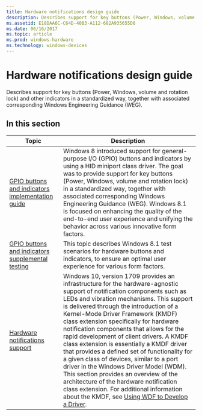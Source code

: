 ```yaml
---
title: Hardware notifications design guide
description: Describes support for key buttons (Power, Windows, volume and rotation lock) and other indicators in a standardized way, together with associated corresponding Windows Engineering Guidance (WEG).
ms.assetid: E18DAA6C-C64D-40B3-A112-682A935655D0
ms.date: 06/16/2017
ms.topic: article
ms.prod: windows-hardware
ms.technology: windows-devices
---
```


# Hardware notifications design guide

Describes support for key buttons (Power, Windows, volume and rotation lock) and other indicators in a standardized way, together with associated corresponding Windows Engineering Guidance (WEG).

## In this section

|Topic|Description|
|----|----|
|[GPIO buttons and indicators implementation guide](gpio-buttons-and-indicators-implementation-guide-for-windows-8-1.md)|Windows 8 introduced support for general-purpose I/O (GPIO) buttons and indicators by using a HID miniport class driver. The goal was to provide support for key buttons (Power, Windows, volume and rotation lock) in a standardized way, together with associated corresponding Windows Engineering Guidance (WEG). Windows 8.1 is focused on enhancing the quality of the end-to-end user experience and unifying the behavior across various innovative form factors.|
|[GPIO buttons and indicators supplemental testing](gpio-buttons-and-indicators-supplemental-certification-testing-for-windows-8-1.md)|This topic describes Windows 8.1 test scenarios for hardware buttons and indicators, to ensure an optimal user experience for various form factors.|
|[Hardware notifications support](hardware-notifications-support.md)|Windows 10, version 1709 provides an infrastructure for the hardware-agnostic support of notification components such as LEDs and vibration mechanisms. This support is delivered through the introduction of a Kernel-Mode Driver Framework (KMDF) class extension specifically for hardware notification components that allows for the rapid development of client drivers. A KMDF class extension is essentially a KMDF driver that provides a defined set of functionality for a given class of devices, similar to a port driver in the Windows Driver Model (WDM). This section provides an overview of the architecture of the hardware notification class extension. For additional information about the KMDF, see [Using WDF to Develop a Driver](../wdf/using-the-framework-to-develop-a-driver.md).|

